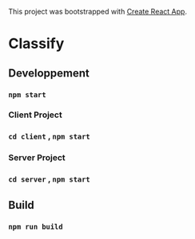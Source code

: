 This project was bootstrapped with [Create React App](https://github.com/facebook/create-react-app).

# Classify

## Developpement
### `npm start`

### Client Project
### `cd client` , `npm start`

### Server Project
### `cd server` , `npm start`

## Build
### `npm run build`
